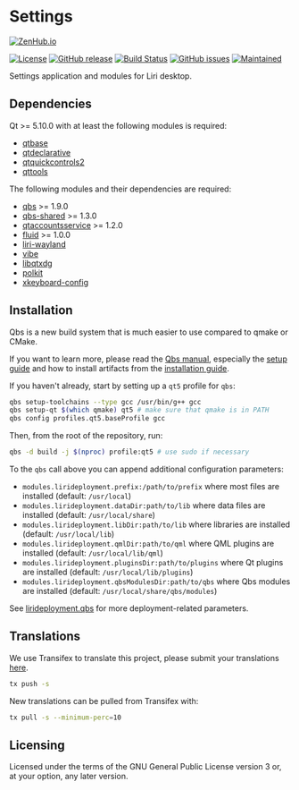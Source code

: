 Settings
========

[![ZenHub.io](https://img.shields.io/badge/supercharged%20by-zenhub.io-blue.svg)](https://zenhub.io)

[![License](https://img.shields.io/badge/license-GPLv3.0%2B-blue.svg)](https://www.gnu.org/licenses/gpl-3.0.html)
[![GitHub release](https://img.shields.io/github/release/lirios/settings.svg)](https://github.com/lirios/settings)
[![Build Status](https://travis-ci.org/lirios/settings.svg?branch=develop)](https://travis-ci.org/lirios/settings)
[![GitHub issues](https://img.shields.io/github/issues/lirios/settings.svg)](https://github.com/lirios/settings/issues)
[![Maintained](https://img.shields.io/maintenance/yes/2018.svg)](https://github.com/lirios/settings/commits/develop)

Settings application and modules for Liri desktop.

## Dependencies

Qt >= 5.10.0 with at least the following modules is required:

 * [qtbase](http://code.qt.io/cgit/qt/qtbase.git)
 * [qtdeclarative](http://code.qt.io/cgit/qt/qtdeclarative.git)
 * [qtquickcontrols2](http://code.qt.io/cgit/qt/qtquickcontrols2.git)
 * [qttools](http://code.qt.io/cgit/qt/qttools.git)

The following modules and their dependencies are required:

 * [qbs](http://code.qt.io/cgit/qbs/qbs.git) >= 1.9.0
 * [qbs-shared](https://github.com/lirios/qbs-shared.git) >= 1.3.0
 * [qtaccountsservice](https://github.com/lirios/qtaccountsservice.git) >= 1.2.0
 * [fluid](https://github.com/lirios/fluid.git) >= 1.0.0
 * [liri-wayland](https://github.com/lirios/liri-wayland.git)
 * [vibe](https://github.com/lirios/vibe.git)
 * [libqtxdg](https://github.com/lxde/libqtxdg.git)
 * [polkit](https://cgit.freedesktop.org/polkit/)
 * [xkeyboard-config](https://cgit.freedesktop.org/xkeyboard-config)

## Installation

Qbs is a new build system that is much easier to use compared to qmake or CMake.

If you want to learn more, please read the [Qbs manual](http://doc.qt.io/qbs/index.html),
especially the [setup guide](http://doc.qt.io/qbs/configuring.html) and how to install artifacts
from the [installation guide](http://doc.qt.io/qbs/installing-files.html).

If you haven't already, start by setting up a `qt5` profile for `qbs`:

```sh
qbs setup-toolchains --type gcc /usr/bin/g++ gcc
qbs setup-qt $(which qmake) qt5 # make sure that qmake is in PATH
qbs config profiles.qt5.baseProfile gcc
```

Then, from the root of the repository, run:

```sh
qbs -d build -j $(nproc) profile:qt5 # use sudo if necessary
```

To the `qbs` call above you can append additional configuration parameters:

 * `modules.lirideployment.prefix:/path/to/prefix` where most files are installed (default: `/usr/local`)
 * `modules.lirideployment.dataDir:path/to/lib` where data files are installed (default: `/usr/local/share`)
 * `modules.lirideployment.libDir:path/to/lib` where libraries are installed (default: `/usr/local/lib`)
 * `modules.lirideployment.qmlDir:path/to/qml` where QML plugins are installed (default: `/usr/local/lib/qml`)
 * `modules.lirideployment.pluginsDir:path/to/plugins` where Qt plugins are installed (default: `/usr/local/lib/plugins`)
 * `modules.lirideployment.qbsModulesDir:path/to/qbs` where Qbs modules are installed (default: `/usr/local/share/qbs/modules`)

See [lirideployment.qbs](https://github.com/lirios/qbs-shared/blob/develop/modules/lirideployment/lirideployment.qbs)
for more deployment-related parameters.

## Translations

We use Transifex to translate this project, please submit your
translations [here](https://www.transifex.com/lirios/liri-settings/dashboard/).

```sh
tx push -s
```

New translations can be pulled from Transifex with:

```sh
tx pull -s --minimum-perc=10
```

## Licensing

Licensed under the terms of the GNU General Public License version 3 or,
at your option, any later version.
